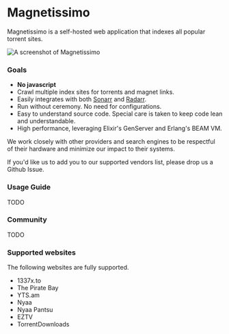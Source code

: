 # Magnetissimo

Magnetissimo is a self-hosted web application that indexes all popular torrent sites.

![A screenshot of Magnetissimo](https://i.imgur.com/PKRO71s.png)

### Goals

- **No javascript**
- Crawl multiple index sites for torrents and magnet links.
- Easily integrates with both [Sonarr](https://github.com/Sonarr/Sonarr) and [Radarr](https://github.com/Radarr/Radarr).
- Run without ceremony. No need for configurations.
- Easy to understand source code. Special care is taken to keep code lean and understandable.
- High performance, leveraging Elixir's GenServer and Erlang's BEAM VM.

We work closely with other providers and search engines to be respectful of their hardware and minimize our impact to their systems.

If you'd like us to add you to our supported vendors list, please drop us a Github Issue.

### Usage Guide

TODO

### Community

TODO

### Supported websites

The following websites are fully supported.

- 1337x.to
- The Pirate Bay
- YTS.am
- Nyaa
- Nyaa Pantsu
- EZTV
- TorrentDownloads
